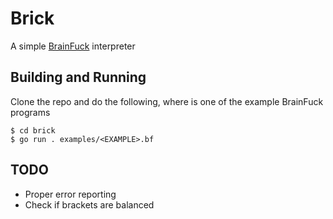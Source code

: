 # Brick

A simple [BrainFuck](https://en.wikipedia.org/wiki/Brainfuck) interpreter

## Building and Running

Clone the repo and do the following, where <EXAMPLE> is one of the example BrainFuck programs

```console
$ cd brick
$ go run . examples/<EXAMPLE>.bf
```
## TODO
 - Proper error reporting
 - Check if brackets are balanced
